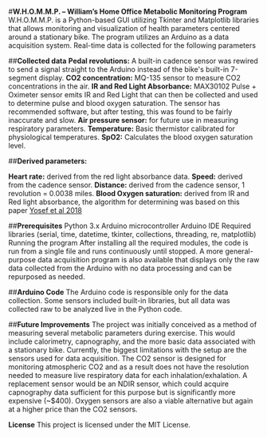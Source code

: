 #**W.H.O.M.M.P. – William’s Home Office Metabolic Monitoring Program**
W.H.O.M.M.P. is a Python-based GUI utilizing Tkinter and Matplotlib libraries that allows monitoring and visualization of health parameters centered around a stationary bike. The program utilizes an Arduino as a data acquisition system. Real-time data is collected for the following parameters
  
##**Collected data**
**Pedal revolutions:** A built-in cadence sensor was rewired to send a signal straight to the Arduino instead of the bike's built-in 7-segment display.
**CO2 concentration:** MQ-135 sensor to measure CO2 concentrations in the air.
**IR and Red Light Absorbance:** MAX30102 Pulse + Oximeter sensor emits IR and Red Light that can then be collected and used to determine pulse and blood oxygen saturation. The sensor has recommended software, but after testing, this was found to be fairly inaccurate and slow.
**Air pressure sensor:** for future use in measuring respiratory parameters.
**Temperature:** Basic thermistor calibrated for physiological temperatures.
**SpO2:** Calculates the blood oxygen saturation level.

##**Derived parameters:**

**Heart rate:** derived from the red light absorbance data.
**Speed:** derived from the cadence sensor.
**Distance:** derived from the cadence sensor, 1 revolution = 0.0038 miles.
**Blood Oxygen saturation:** derived from IR and Red light absorbance, the algorithm for determining was based on this paper [Yosef et al 2018](https://pubmed.ncbi.nlm.nih.gov/30326552/)

##**Prerequisites**
Python 3.x
Arduino microcontroller
Arduino IDE
Required libraries (serial, time, datetime, tkinter, collections, threading, re, matplotlib)
Running the program
After installing all the required modules, the code is run from a single file and runs continuously until stopped. A more general-purpose data acquisition program is also available that displays only the raw data collected from the Arduino with no data processing and can be repurposed as needed.

##**Arduino Code**
The Arduino code is responsible only for the data collection. Some sensors included built-in libraries, but all data was collected raw to be analyzed live in the Python code.

##**Future Improvements**
The project was initially conceived as a method of measuring several metabolic parameters during exercise. This would include calorimetry, capnography, and the more basic data associated with a stationary bike. Currently, the biggest limitations with the setup are the sensors used for data acquisition. The CO2 sensor is designed for monitoring atmospheric CO2 and as a result does not have the resolution needed to measure live respiratory data for each inhalation/exhalation. A replacement sensor would be an NDIR sensor, which could acquire capnography data sufficient for this purpose but is significantly more expensive (~$400). Oxygen sensors are also a viable alternative but again at a higher price than the CO2 sensors.

**License**
This project is licensed under the MIT License.

